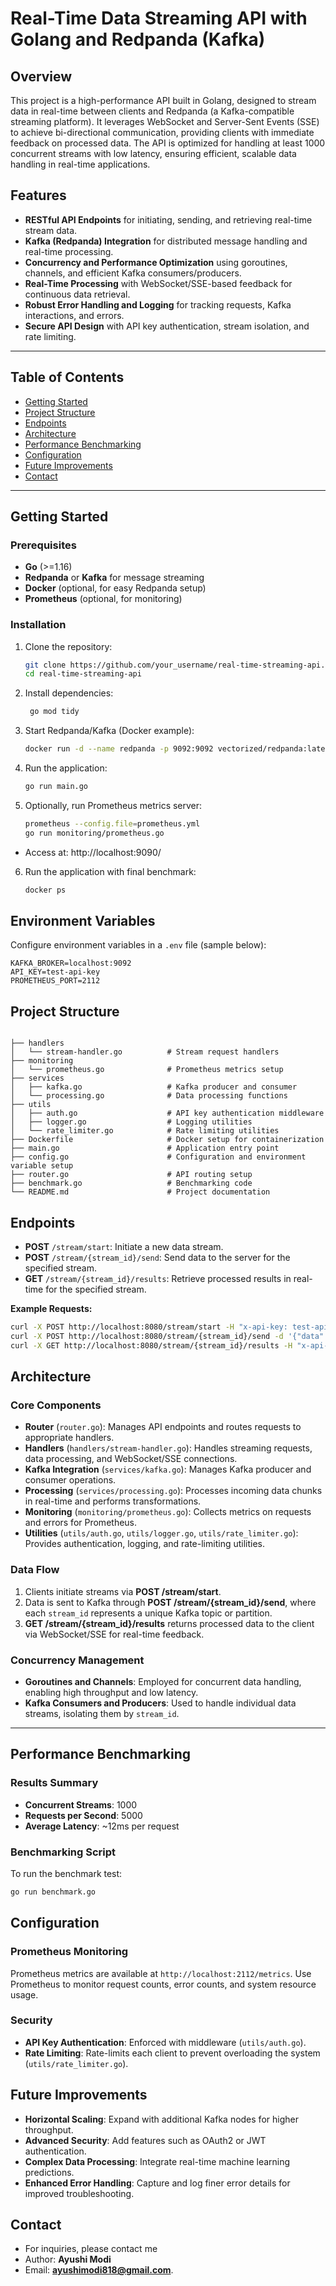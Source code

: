 # Real-Time Data Streaming API with Golang and Redpanda (Kafka)

## Overview
This project is a high-performance API built in Golang, designed to stream data in real-time between clients and Redpanda (a Kafka-compatible streaming platform). It leverages WebSocket and Server-Sent Events (SSE) to achieve bi-directional communication, providing clients with immediate feedback on processed data. The API is optimized for handling at least 1000 concurrent streams with low latency, ensuring efficient, scalable data handling in real-time applications.

## Features
- **RESTful API Endpoints** for initiating, sending, and retrieving real-time stream data.
- **Kafka (Redpanda) Integration** for distributed message handling and real-time processing.
- **Concurrency and Performance Optimization** using goroutines, channels, and efficient Kafka consumers/producers.
- **Real-Time Processing** with WebSocket/SSE-based feedback for continuous data retrieval.
- **Robust Error Handling and Logging** for tracking requests, Kafka interactions, and errors.
- **Secure API Design** with API key authentication, stream isolation, and rate limiting.

---

## Table of Contents
- [Getting Started](#getting-started)
- [Project Structure](#project-structure)
- [Endpoints](#endpoints)
- [Architecture](#architecture)
- [Performance Benchmarking](#performance-benchmarking)
- [Configuration](#configuration)
- [Future Improvements](#future-improvements)
- [Contact](#contact)

---

## Getting Started

### Prerequisites
- **Go** (>=1.16)
- **Redpanda** or **Kafka** for message streaming
- **Docker** (optional, for easy Redpanda setup)
- **Prometheus** (optional, for monitoring)

### Installation
1. Clone the repository:
   ```bash
   git clone https://github.com/your_username/real-time-streaming-api.git
   cd real-time-streaming-api

2. Install dependencies:
   ```bash
    go mod tidy


3. Start Redpanda/Kafka (Docker example):
   ```bash
   docker run -d --name redpanda -p 9092:9092 vectorized/redpanda:latest redpanda start --overprovisioned --smp 1 --memory 1G --reserve-memory 0M --node-id 0 --check=false --kafka-addr PLAINTEXT://0.0.0.0:9092


4. Run the application:
   ```bash
   go run main.go

5. Optionally, run Prometheus metrics server:
   ```bash
   prometheus --config.file=prometheus.yml
   go run monitoring/prometheus.go
  - Access at: http://localhost:9090/

6. Run the application with final benchmark:
   ```bash
   docker ps

## Environment Variables
Configure environment variables in a `.env` file (sample below):

```env
KAFKA_BROKER=localhost:9092
API_KEY=test-api-key
PROMETHEUS_PORT=2112
```

## Project Structure
```text

├── handlers
│   └── stream-handler.go          # Stream request handlers
├── monitoring
│   └── prometheus.go              # Prometheus metrics setup
├── services
│   ├── kafka.go                   # Kafka producer and consumer
│   └── processing.go              # Data processing functions
├── utils
│   ├── auth.go                    # API key authentication middleware
│   ├── logger.go                  # Logging utilities
│   └── rate_limiter.go            # Rate limiting utilities
├── Dockerfile                     # Docker setup for containerization
├── main.go                        # Application entry point
├── config.go                      # Configuration and environment variable setup
├── router.go                      # API routing setup
├── benchmark.go                   # Benchmarking code
└── README.md                      # Project documentation

```

## Endpoints
- **POST** `/stream/start`: Initiate a new data stream.
- **POST** `/stream/{stream_id}/send`: Send data to the server for the specified stream.
- **GET** `/stream/{stream_id}/results`: Retrieve processed results in real-time for the specified stream.

**Example Requests:**

```bash
curl -X POST http://localhost:8080/stream/start -H "x-api-key: test-api-key"
curl -X POST http://localhost:8080/stream/{stream_id}/send -d '{"data": "sample data"}' -H "x-api-key: test-api-key"
curl -X GET http://localhost:8080/stream/{stream_id}/results -H "x-api-key: test-api-key"
```

## Architecture

### Core Components
- **Router** (`router.go`): Manages API endpoints and routes requests to appropriate handlers.
- **Handlers** (`handlers/stream-handler.go`): Handles streaming requests, data processing, and WebSocket/SSE connections.
- **Kafka Integration** (`services/kafka.go`): Manages Kafka producer and consumer operations.
- **Processing** (`services/processing.go`): Processes incoming data chunks in real-time and performs transformations.
- **Monitoring** (`monitoring/prometheus.go`): Collects metrics on requests and errors for Prometheus.
- **Utilities** (`utils/auth.go`, `utils/logger.go`, `utils/rate_limiter.go`): Provides authentication, logging, and rate-limiting utilities.

### Data Flow
1. Clients initiate streams via **POST /stream/start**.
2. Data is sent to Kafka through **POST /stream/{stream_id}/send**, where each `stream_id` represents a unique Kafka topic or partition.
3. **GET /stream/{stream_id}/results** returns processed data to the client via WebSocket/SSE for real-time feedback.

### Concurrency Management
- **Goroutines and Channels**: Employed for concurrent data handling, enabling high throughput and low latency.
- **Kafka Consumers and Producers**: Used to handle individual data streams, isolating them by `stream_id`.

---

## Performance Benchmarking

### Results Summary
- **Concurrent Streams**: 1000
- **Requests per Second**: 5000
- **Average Latency**: ~12ms per request

### Benchmarking Script
To run the benchmark test:
```bash
go run benchmark.go
```

## Configuration

### Prometheus Monitoring
Prometheus metrics are available at `http://localhost:2112/metrics`. Use Prometheus to monitor request counts, error counts, and system resource usage.

### Security
- **API Key Authentication**: Enforced with middleware (`utils/auth.go`).
- **Rate Limiting**: Rate-limits each client to prevent overloading the system (`utils/rate_limiter.go`).

## Future Improvements
- **Horizontal Scaling**: Expand with additional Kafka nodes for higher throughput.
- **Advanced Security**: Add features such as OAuth2 or JWT authentication.
- **Complex Data Processing**: Integrate real-time machine learning predictions.
- **Enhanced Error Handling**: Capture and log finer error details for improved troubleshooting.

## Contact
- For inquiries, please contact me 
- Author: **Ayushi Modi**
- Email: **ayushimodi818@gmail.com**.

